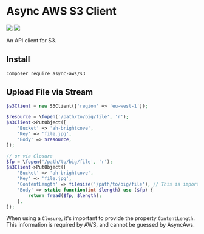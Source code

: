 # Async AWS S3 Client

![](https://github.com/async-aws/s3/workflows/Tests/badge.svg?branch=master)
![](https://github.com/async-aws/s3/workflows/BC%20Check/badge.svg?branch=master)

An API client for S3.

## Install

```cli
composer require async-aws/s3
```

## Upload File via Stream

```php
$s3Client = new S3Client(['region' => 'eu-west-1']);

$resource = \fopen('/path/to/big/file', 'r');
$s3Client->PutObject([
    'Bucket' => 'ah-brightcove',
    'Key' => 'file.jpg',
    'Body' => $resource,
]);

// or via Closure
$fp = \fopen('/path/to/big/file', 'r');
$s3Client->PutObject([
    'Bucket' => 'ah-brightcove',
    'Key' => 'file.jpg',
    'ContentLength' => filesize('/path/to/big/file'), // This is important
    'Body' => static function(int $length) use ($fp) {
        return fread($fp, $length);
    },
]);
```

When using a `Closure`, it's important to provide the property `ContentLength`.
This information is required by AWS, and cannot be guessed by AsyncAws.
